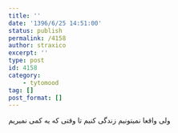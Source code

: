 ```yaml
---
title: ''
date: '1396/6/25 14:51:00'
status: publish
permalink: /4158
author: straxico
excerpt: ''
type: post
id: 4158
category:
    - tytomood
tag: []
post_format: []
---
```

ولی واقعا نمیتونیم زندگی کنیم تا وقتی که یه کمی نمیریم